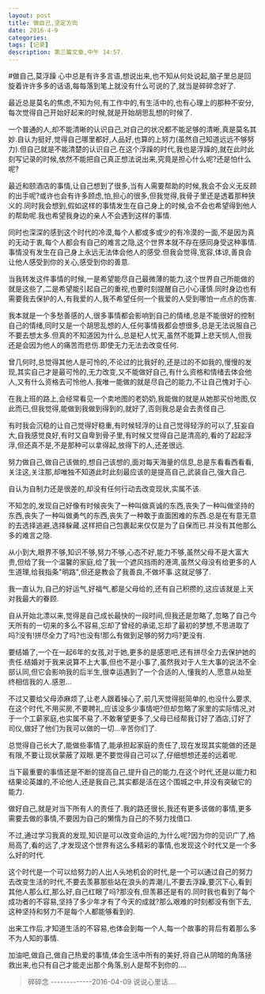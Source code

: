 ```yaml
---
layout: post
title: 做自己,坚定方向
date: 2016-4-9
categories: 
tags: [记录]
description: 第三篇文章,中午 14:57.
---
```


#做自己,莫浮躁
心中总是有许多言语,想说出来,也不知从何处说起,脑子里总是回旋着许许多多的话语,每每落到笔上就没有什么可说的了,就当是碎碎念好了.

最近总是莫名的焦虑,不知为何,有工作中的,有生活中的,也有心理上的那种不安分,每次觉得自己开始好起来的时候,就是开始胡思乱想的时候了.

一个普通的人,却不能清晰的认识自己,对自己的状况都不能足够的清晰,真是莫名其妙.自认为挺好,觉得自己哪里都好,人品好,也算的上努力(虽然自己知道远远不够努力).但自己就是不能清楚的认识自己.在这个浮躁的时代,我也是浮躁的,就在此时此刻写记录的时候,依然不能把自己真正想法说出来,究竟是担心什么呢?还是怕什么呢?

最近和颐酒店的事情,让自己想到了很多,当有人需要帮助的时候,我会不会义无反顾的出手呢?或许也会有许多顾虑,怕,担心的很多,但我觉得,我骨子里还是透着那种狭义的.同时我会想到,假如这样的事情发生在自己身上的时候,会不会也希望得到他人的帮助呢.我也希望我身边的亲人不会遇到这样的事情.

同时也深深的感到这个时代的冷漠,每个人都或多或少的有冷漠的一面,不是因为真的无动于衷,每个人都会有自己的难言之隐,这个世界本就不存在感同身受这种事情.事情没有发生在自己身上永远无法体会他人的感受.但我会觉得,宽容,体谅,善良会让他人感受到你的关心,感受到你的善意.

当我转发这件事情的时候,一是希望能尽自己最微薄的能力,这个世界自己所能做的就是这些了,二是希望能引起自己的重视,也要时刻提醒自己小心谨慎.同时身边也有需要我去保护的人,有我爱的人,我不希望任何一个我爱的人受到哪怕一点点的伤害.

我本就是一个多愁善感的人,很多事情都会影响到自己的情绪,总是不能很好的控制自己的情绪,同时又是一个胡思乱想的人,任何事情我都会想很多,总是无法说服自己不要去想太多.但真的不知道因为什么,总是杞人忧天,虽然不能算上悲天悯人,但我还是会因为他人的痛苦而悲伤.即使无力无法去改变任何.

曾几何时,总觉得其他人是可怜的,不论过的比我好的,还是过的不如我的,慢慢的发现,其实自己才是最可怜的,无力改变,又不能做好自己,有什么资格和情绪去体会他人,又有什么资格去可怜他人.我唯一能做的就是尽自己的能力,不让自己愧对于心.

在我上班的路上,会经常看见一个卖地图的老奶奶,我能做的就是从她那买份地图,仅此而已,但我觉得,能做到我做到得到的,就好了,否则我总是会去责怪自己.

有时我会沉稳的让自己觉得好稳重,有时候轻浮的让自己觉得轻浮的可以了,狂妄自大,自我感觉良好,有时又自卑到骨子里,有时候又觉得自己是清高的,看的了起起浮浮,但还真不是,不是那种可以拿得起,放得下的人,还差很远.

努力做自己,做自己该做的,想自己该想的,面对每天海量的信息,总是东看看西看看,关注这,关注那,却唯独不知道此时此刻最应该的是提高自己,武装自己,强大自己.

自认为自制力还是很差的,却没有任何行动去改变现状,实属不该.

不知怎的,发现自己好像有时候丧失了一种叫做真诚的东西,丧失了一种叫做坚持的东西,丧失了一种叫做勇气的东西,丧失了一种敢于直面困难的东西.总是在有意无意的去选择逃避,选择躲藏.这样把自己包裹起来仅仅是为了自保而已.并没有其他那么多的难言之隐.

从小到大,眼界不够,知识不够,努力不够,心态不好,能力不够,虽然父母不是大富大贵,但给了我一个温馨的家庭,给了我一个遮风挡雨的港湾,虽然父母没有给更多的人生道理,给我指条"明路",但还是教会了我善良,不做坏事.这就足够了.

我一直认为,自己的好运气,好福气,都是父母给的,还有自己积攒的,这应该就是上天对我最大的眷顾.

自从开始北漂以来,觉得是自己成长最快的一段时间,但我还是忽略了,忽略了自己今天所有的一切来的多么不容易,忘却了曾经的承诺,忘却了最初的梦想,不思进取了吗?没有!拼尽全力了吗?也没有!那么有做到足够的努力吗?更没有.

要结婚了,一个在一起6年的女孩,对于她,更多的是感恩吧,还有拼尽全力去保护她的责任.结婚对于我来说算不上大事,但也不是小事了,虽然我对于人生大事的说法不全部认同,但它会影响我的后半生,很幸运遇到了一个合适的人,懂我的人,愿意从始至终相信我的人.感恩...

不过又要给父母添麻烦了,让老人跟着操心了,前几天觉得挺简单的,也没什么要求,在这个时代,不用买房,不要聘礼,应该没多少事情吧?但却忽略了家里的实际情况,对于一个工薪家庭,也实属不易了.不敢奢望更多了,父母已经帮我订好了酒店,订好了司仪,做好了他们为我可以做的一切...辛苦你们了.

总觉得自己长大了,能做些事情了,能承担起家庭的责任了,现在发现其实能做的还是有限,不要让现状蒙蔽了双眼.更不要觉得自己可以了,仔细想想还差的远着呢.

当下最重要的事情还是不断的提高自己,提升自己的能力,在这个时代,还是以能力和结果论英雄的,不论他人,还是我自己,其实都是活在这个围城之中,并没有突破它的能力.

做好自己,就是对当下所有人的责任了.我的路还很长,我还有更多该做的事情,更多需要去做的事情,不要因为自己的懒惰为自己的不努力找借口.

不过,通过学习我真的发现,知识是可以改变命运的,为什么呢?因为你的见识广了,格局高了,看的远了,才发现这个世界有这么多精彩的事情,也发现这个时代又是一个多么好的时代.

这个时代是一个可以给努力的人出人头地机会的时代,是一个可以通过自己的努力去改变生活的时代,不要去羡慕那些站在浪头的弄潮儿,不要去浮躁,要沉下心,看到其他人那么红,那么好,自己红眼了吗?那没有,但羡慕还是有的.同时我也看到了每个成功者的不容易,坚持了多少年才有了今天的成就?那么艰难的时刻都没有倒下去,这种坚持和努力不是每个人都能够看到的.

出来工作后,才知道生活的不容易,也体会到每一个人,每一个故事的背后有着那么多不为人知的事情.

加油吧,做自己,做自己热爱的事情,体会生活中所有的美好,将自己从阴暗的角落拯救出来,也只有自己才能走出那个角落,别人是帮不到你的....

> 碎碎念 -------------2016-04-09 说说心里话....